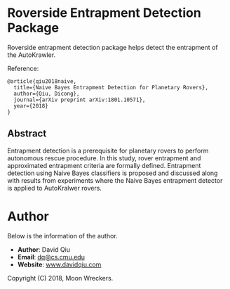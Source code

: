 # Roverside Entrapment Detection Package

Roverside entrapment detection package helps detect the entrapment of the
AutoKrawler.

Reference:

```
@article{qiu2018naive,
  title={Naive Bayes Entrapment Detection for Planetary Rovers},
  author={Qiu, Dicong},
  journal={arXiv preprint arXiv:1801.10571},
  year={2018}
}
```


## Abstract

Entrapment detection is a prerequisite for planetary rovers to perform autonomous rescue procedure. In this study, rover entrapment and approximated entrapment criteria are formally defined. Entrapment detection using Naive Bayes classifiers is proposed and discussed along with results from experiments where the Naive Bayes entrapment detector is applied to AutoKralwer rovers.


# Author

Below is the information of the author.

  * __Author__:  David Qiu
  * __Email__:   dq@cs.cmu.edu
  * __Website__: www.davidqiu.com

Copyright (C) 2018, Moon Wreckers.

